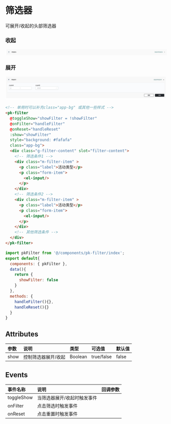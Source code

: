 # 筛选器

可展开/收起的头部筛选器

### 收起
<img src="/pk-filter/images/collapse.jpg" />

### 展开
<img src="/pk-filter/images/expand.jpg" />

``` html
<!-- 单用时可以补充class="app-bg" 或其他一些样式 -->
<pk-filter 
  @toggleShow="showFilter = !showFilter"         
  @onFilter="handleFilter"
  @onReset="handleReset"
  :show="showFilter" 
  style="background: #fafafa" 
  class="app-bg">
  <div class="g-filter-content" slot="filter-content">
    <!-- 筛选条件1 -->
    <div class="m-filter-item" >
      <p class="label">活动类型</p>
      <p class="form-item">
        <el-input/>
      </p>
    </div>
    <!-- 筛选条件2 -->
    <div class="m-filter-item" >
      <p class="label">活动类型</p>
      <p class="form-item">
        <el-input/>
      </p>
    </div>
    <!-- 其他筛选条件 -->
  </div>
</pk-filter>
```

``` javascript
import pkFilter from '@/components/pk-filter/index';
export default{
  components: { pkFilter },
  data(){
    return {
      showFilter: false
    }
  },
  methods: {
    handleFilter(){},
    handleReset(){}
  }
}
```


## Attributes
 
|  参数   | 说明             |  类型    | 可选值 | 默认值 |
|  :----  | :----          | :----     | :----  | :----  |
| show   | 控制筛选器展开/收起 | Boolean | true/false | false |


## Events
|  事件名称    | 说明       |  回调参数   |
|  :----  | :----          | :----     | 
| toggleShow   | 当筛选器展开/收起时触发事件 |  | 
| onFilter   | 点击筛选时触发事件 |  | 
| onReset   | 点击重置时触发事件 |  | 